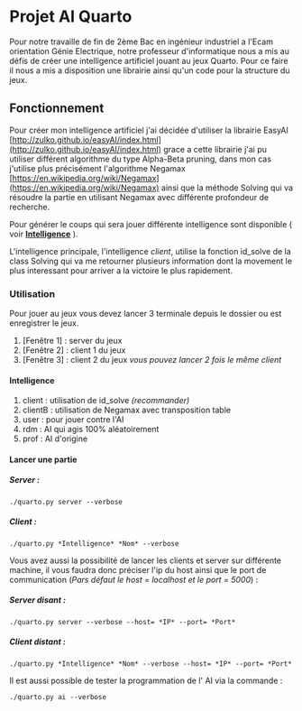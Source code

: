 
# Projet AI Quarto

Pour notre travaille de fin de 2ème Bac en ingénieur industriel a l'Ecam orientation Génie Electrique, notre professeur d'informatique nous a mis au défis de créer une intelligence artificiel jouant au jeux Quarto.
Pour ce faire il nous a mis a disposition une librairie ainsi qu'un code pour la structure du jeux.

## Fonctionnement 

Pour créer mon intelligence artificiel j'ai décidée d'utiliser la librairie EasyAI [http://zulko.github.io/easyAI/index.html](http://zulko.github.io/easyAI/index.html) grace a cette librairie j'ai pu utiliser différent algorithme du type Alpha-Beta pruning, dans mon cas j'utilise plus précisément l'algorithme Negamax [https://en.wikipedia.org/wiki/Negamax](https://en.wikipedia.org/wiki/Negamax) ainsi que la méthode Solving qui va résoudre la partie en utilisant Negamax avec différente profondeur de recherche.

Pour générer le coups qui sera jouer différente intelligence sont disponible ( voir **[Intelligence](https://github.com/victorsmits/ProjetIA#intelligence)** ). 

L'intelligence principale, l'intelligence *client*, utilise la fonction id_solve de la class Solving qui va me retourner plusieurs information dont la movement le plus interessant pour arriver a la victoire le plus rapidement.

### Utilisation

Pour jouer au jeux vous devez lancer 3 terminale depuis le dossier ou est enregistrer le jeux.
 1. [Fenêtre 1] : server du jeux
 2. [Fenêtre 2] : client 1 du jeux
 3. [Fenêtre 3] : client 2 du jeux
*vous pouvez lancer 2 fois le même client*

#### Intelligence
 1. client : utilisation de id_solve *(recommander)*
 2. clientB : utilisation de Negamax avec transposition table
 3. user : pour jouer contre l'AI
 4. rdm : AI qui agis 100% aléatoirement
 5. prof : AI d'origine

#### Lancer une partie 
##### Server :
    ./quarto.py server --verbose

##### Client :
    ./quarto.py *Intelligence* *Nom* --verbose

Vous avez aussi la possibilité de lancer les clients et server sur différente machine, il vous faudra donc préciser l'ip du host ainsi que le port de communication (*Pars défaut le host = localhost et le port = 5000*) :
    
##### Server disant :
    ./quarto.py server --verbose --host= *IP* --port= *Port*

##### Client distant :
    ./quarto.py *Intelligence* *Nom* --verbose --host= *IP* --port= *Port*
Il est aussi possible de tester la programmation de l' AI via la commande :

    ./quarto.py ai --verbose

<!--stackedit_data:
eyJoaXN0b3J5IjpbLTYxODM2NDI4OSwtMTQ5MTM0NDM1MCwtMj
AzNzUzODMxNSw4OTEzODg3MDEsLTIwNDAyNjI2MTQsLTIwMjM4
Mjc0MTQsODY0NjY5NDA4LDEwMzc2NDk5MjYsMTAzNzY0OTkyNi
wtMjk3Nzk2MjksLTE3MzM4NDIwNjYsLTE1MzUyMDEzOTIsLTIx
MjgxNjk4NjAsLTMyMzAyNDMwNiwtMTY0OTk1OTE2NywtNDgzND
c5OTM5LDE2MDAwMjcxMjUsMTUxMzc0Nzc0OCwxNTEzNzQ3NzQ4
XX0=
-->
